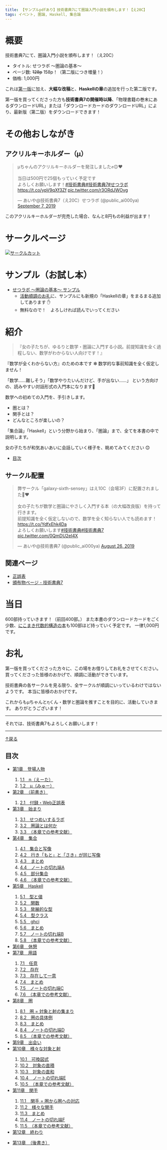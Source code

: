 ```yaml
---
title: 【サンプルpdfあり】技術書典7にて圏論入門小説を頒布します！【え20C】
tags: イベント, 圏論, Haskell, 集合論
---
```


# 概要

技術書典7にて、圏論入門小説を頒布します！（え20C）

- タイトル: せつラボ 〜圏論の基本〜
- ページ数: ~~128p~~ 158p！（第二版につき増量！）
- 価格: 1,000円

これは[第一版](./2019-03-16-techbookfest6.html)に加え、**大幅な改稿**と、**Haskellの章**の追加を行った第二版です。

第一版を買ってくださった方も**技術書典7の開催時以降**、「物理書籍の巻末にあるダウンロードURL」または「ダウンロードカードのダウンロードURL」により、最新版（第二版）をダウンロードできます！

# その他おしながき
## アクリルキーホルダー（μ）

<blockquote class="twitter-tweet"><p lang="ja" dir="ltr">μちゃんのアクリルキーホルダーを発注しました✊😊❤️<br><br>当日は500円で25個もっていく予定です<br>よろしくお願いします！<a href="https://twitter.com/hashtag/%E6%8A%80%E8%A1%93%E6%9B%B8%E5%85%B8?src=hash&amp;ref_src=twsrc%5Etfw">#技術書典</a><a href="https://twitter.com/hashtag/%E6%8A%80%E8%A1%93%E6%9B%B8%E5%85%B87?src=hash&amp;ref_src=twsrc%5Etfw">#技術書典7</a><a href="https://twitter.com/hashtag/%E3%81%9B%E3%81%A4%E3%83%A9%E3%83%9C?src=hash&amp;ref_src=twsrc%5Etfw">#せつラボ</a> <a href="https://t.co/ypV9qXf3Zf">https://t.co/ypV9qXf3Zf</a> <a href="https://t.co/r3ORdJWOvg">pic.twitter.com/r3ORdJWOvg</a></p>&mdash; あいや@技術書典7（え20C）せつラボ (@public_ai000ya) <a href="https://twitter.com/public_ai000ya/status/1170270108238794752?ref_src=twsrc%5Etfw">September 7, 2019</a></blockquote> <script async src="https://platform.twitter.com/widgets.js" charset="utf-8"></script>

このアクリルキーホルダーが完売した場合、なんと8円もの利益が出ます！

# サークルページ

[![サークルカット](/2019-09-01-techbookfest7/circle_cut.png)](https://techbookfest.org/event/tbf07/circle/5762742296248320)

# サンプル（お試し本）

<!-- NOTE: 統合のためにtechbookfest6のところを参照しているよ！ -->

- [せつラボ 〜圏論の基本〜 サンプル](/2019-03-16-techbookfest6/sample.pdf)
    - <a href="#thanks">活動順調のお礼</a>に、サンプルにも新規の「Haskellの章」をまるまる追加してあります ✋
    - 無料なので！　よろしければ読んでいってください

# 紹介

> 『女の子たちが、ゆるりと数学・圏論に入門する小説。前提知識を全く過程しない、数学がわからない人向けです！』

『数学が全くわからない方』のための本です ❇
数学的な事前知識を全く仮定しません！

「数学……難しそう」「数学やりたいんだけど、手が出ない……」
という方向けの、読みやすい対話形式の入門本になります🐬

数学への初めての入門を、手引きします。

- 圏とは？
- 関手とは？
- どんなところが楽しいの？

「集合論」「Haskell」という分野から始まり、「圏論」まで、全てを本書の中で説明します。

女の子たちが和気あいあいに会話していく様子を、眺めてみてください 😊

- <a id="toc-from" href="#toc-to">目次</a>

## サークル配置

<blockquote class="twitter-tweet"><p lang="ja" dir="ltr">弊サークル「galaxy-sixth-sensey」はえ10C（会場3F）に配置されました🎉❤️<br><br>女の子たちが数学と圏論にやさしく入門する本（の大幅改良版）を持って行きます。<br>前提知識を全く仮定しないので、数学を全く知らない人でも読めます！<a href="https://t.co/YdfxEhk4Da">https://t.co/YdfxEhk4Da</a><br>よろしくお願いします<a href="https://twitter.com/hashtag/%E6%8A%80%E8%A1%93%E6%9B%B8%E5%85%B8?src=hash&amp;ref_src=twsrc%5Etfw">#技術書典</a><a href="https://twitter.com/hashtag/%E6%8A%80%E8%A1%93%E6%9B%B8%E5%85%B87?src=hash&amp;ref_src=twsrc%5Etfw">#技術書典7</a> <a href="https://t.co/0QmDU2eI4X">pic.twitter.com/0QmDU2eI4X</a></p>&mdash; あいや@技術書典7 (@public_ai000ya) <a href="https://twitter.com/public_ai000ya/status/1165824926772674561?ref_src=twsrc%5Etfw">August 26, 2019</a></blockquote> <script async src="https://platform.twitter.com/widgets.js" charset="utf-8"></script>

## 関連ページ

- [正誤表](http://aiya000.github.io/posts/2019-03-16-setulabo-errata.html)
- [頒布物ページ - 技術書典7](https://techbookfest.org/event/tbf07/circle/5762742296248320)

# 当日

600部持っていきます！（前回400部。）
また本書のダウンロードカードをごく少数、[にこまき代数的構造の本](./2018-09-12-techbookfest5.html)も100部ほど持っていく予定です。
一律1,000円です。

<a id="thanks"></a>

# お礼

第一版を買ってくださった方々に、この場をお借りしてお礼をさせてください。
買ってくださった皆様のおかげで、順調に活動ができています。

技術書典の各サークルを見る限り、全サークルが順調にいっているわけではないようです。
本当に皆様のおかげです。

これからもμちゃんとηくん・数学と圏論を推すことを目的に、活動していきます。
ありがとうございます！

- - - - -

それでは、技術書典7もよろしくお願いします！

- - -

<a id="toc-to" href="#toc-from">↑戻る</a>

<nav class="toc"><h2>目次</h2><ul class="book-toc"><li><a href="#chapter-characters">第1章　登場人物</a></li><ol><li class="child-chapter"><a href="#h1-1">1.1　η（えーた）</a></li><li class="child-chapter"><a href="#h1-2">1.2　μ（みゅー）</a></li></ol><li><a href="#chapter-preface">第2章　（前書き）</a></li><ol><li class="child-chapter"><a href="#h2-1">2.1　付録・Web正誤表</a></li></ol><li><a href="#chapter-beginning">第3章　始まり</a></li><ol><li class="child-chapter"><a href="#h3-1">3.1　せつめいするラボ</a></li><li class="child-chapter"><a href="#h3-2">3.2　圏論とは何か</a></li><li class="child-chapter"><a href="#h3-3">3.3　（本章での参考文献）</a></li></ol><li><a href="#chapter-set">第4章　集合</a></li><ol><li class="child-chapter"><a href="#h4-1">4.1　集合と写像</a></li><li class="child-chapter"><a href="#h4-2">4.2　行き「もと」と「さき」が同じ写像</a></li><li class="child-chapter"><a href="#h4-3">4.3　まとめ</a></li><li class="child-chapter"><a href="#h4-4">4.4　ノートの切れ端A</a></li><li class="child-chapter"><a href="#h4-5">4.5　部分集合</a></li><li class="child-chapter"><a href="#h4-6">4.6　（本章での参考文献）</a></li></ol><li><a href="#chapter-haskell">第5章　Haskell</a></li><ol><li class="child-chapter"><a href="#h5-1">5.1　型と値</a></li><li class="child-chapter"><a href="#h5-2">5.2　関数</a></li><li class="child-chapter"><a href="#h5-3">5.3　発展的な型</a></li><li class="child-chapter"><a href="#h5-4">5.4　型クラス</a></li><li class="child-chapter"><a href="#h5-5">5.5　ghci</a></li><li class="child-chapter"><a href="#h5-6">5.6　まとめ</a></li><li class="child-chapter"><a href="#h5-7">5.7　ノートの切れ端B</a></li><li class="child-chapter"><a href="#h5-8">5.8　（本章での参考文献）</a></li></ol><li><a href="#chapter-now-1">第6章　休憩</a></li><li><a href="#chapter-words">第7章　用語</a></li><ol><li class="child-chapter"><a href="#h7-1">7.1　任意</a></li><li class="child-chapter"><a href="#h7-2">7.2　存在</a></li><li class="child-chapter"><a href="#h7-3">7.3　存在して一意</a></li><li class="child-chapter"><a href="#h7-4">7.4　まとめ</a></li><li class="child-chapter"><a href="#h7-5">7.5　ノートの切れ端C</a></li><li class="child-chapter"><a href="#h7-6">7.6　（本章での参考文献）</a></li></ol><li><a href="#chapter-category">第8章　圏</a></li><ol><li class="child-chapter"><a href="#h8-1">8.1　圏 = 対象と射の集まり</a></li><li class="child-chapter"><a href="#h8-2">8.2　圏の具体例</a></li><li class="child-chapter"><a href="#h8-3">8.3　まとめ</a></li><li class="child-chapter"><a href="#h8-4">8.4　ノートの切れ端D</a></li><li class="child-chapter"><a href="#h8-5">8.5　（本章での参考文献）</a></li></ol><li><a href="#chapter-now-2">第9章　出会い</a></li><li><a href="#chapter-kinds">第10章　様々な対象と射</a></li><ol><li class="child-chapter"><a href="#h10-1">10.1　可換図式</a></li><li class="child-chapter"><a href="#h10-2">10.2　対象の直積</a></li><li class="child-chapter"><a href="#h10-3">10.3　対象の直和</a></li><li class="child-chapter"><a href="#h10-4">10.4　ノートの切れ端E</a></li><li class="child-chapter"><a href="#h10-5">10.5　（本章での参考文献）</a></li></ol><li><a href="#chapter-functor">第11章　関手</a></li><ol><li class="child-chapter"><a href="#h11-1">11.1　関手 = 圏から圏への対応</a></li><li class="child-chapter"><a href="#h11-2">11.2　様々な関手</a></li><li class="child-chapter"><a href="#h11-3">11.3　まとめ</a></li><li class="child-chapter"><a href="#h11-4">11.4　ノートの切れ端F</a></li><li class="child-chapter"><a href="#h11-5">11.5　（本章での参考文献）</a></li></ol><li><a href="#chapter-ending">第12章　終わり</a></li><ol></ol><li><a href="#chapter-post-script">第13章　（後書き）</a></li></ul></nav>
